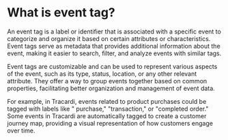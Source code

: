 # What is event tag?

An event tag is a label or identifier that is associated with a specific event to categorize and organize it based on
certain attributes or characteristics. Event tags serve as metadata that provides additional information about the
event, making it easier to search, filter, and analyze events with similar tags.

Event tags are customizable and can be used to represent various aspects of the event, such as its type, status,
location, or any other relevant attribute. They offer a way to group events together based on common properties,
facilitating better organization and management of event data.

For example, in Tracardi, events related to product purchases could be tagged with labels like "
purchase," "transaction," or "completed order." Some events in Tracardi are automatically tagged to create a customer
journey map, providing a visual representation of how customers engage over time.